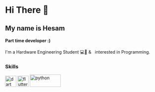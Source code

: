 <h1> Hi There 👋 </h1>

<h2>My name is Hesam</h2>

<h4>Part time developer :) </h4>

<p>I'm a Hardware Engineering Student 💻🔧 & &nbsp; interested in Programming.</p>
 
### Skills
<p align="left">
    <a href="https://dart.dev/" target="_blank" rel="noreferrer"><img src="https://user-images.githubusercontent.com/81358757/182338423-5cf4af4f-b9e8-4e22-8d66-6673777309fb.svg" width="36" height="36" alt="dart" /></a>
  <a href="https://flutter.dev/" target="_blank" rel="noreferrer"><img src="https://user-images.githubusercontent.com/81358757/182337341-7aeb2425-20a1-4b25-a68a-f0a357a0a8ad.svg" width="36" height="36" alt="flutter" /></a>
 <a href="https://www.python.org/" target="_blank" rel="noreferrer"><img src="https://www.python.org/static/img/python-logo.png" width="100" height="40" alt="python" /></a>

</p>
 
<!--
**He5am/He5am** is a ✨ _special_ ✨ repository because its `README.md` (this file) appears on your GitHub profile.

Experience working with

 <a href="https://developer.mozilla.org/en-US/docs/Glossary/HTML5" target="_blank" rel="noreferrer"><img src="https://raw.githubusercontent.com/danielcranney/readme-generator/main/public/icons/skills/html5-colored.svg" width="36" height="36" alt="HTML5" /></a>
    <a href="https://developer.mozilla.org/en-US/docs/Web/CSS" target="_blank" rel="noreferrer"><img src="https://raw.githubusercontent.com/danielcranney/readme-generator/main/public/icons/skills/css3-colored.svg" width="36" height="36" alt="CSS3" /></a>


Here are some ideas to get you started:

- 🔭 I’m currently working on ...
- 🌱 I’m currently learning ...
- 👯 I’m looking to collaborate on ...
- 🤔 I’m looking for help with ...
- 💬 Ask me about ...
- 📫 How to reach me: ...
- 😄 Pronouns: ...
- ⚡ Fun fact: ...
-->
